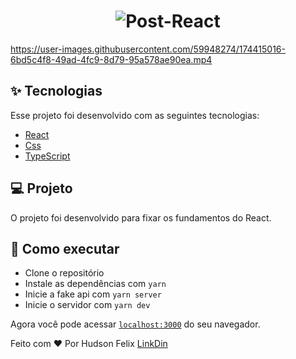 <h1 align="center">
  <img alt="Post-React" title="podcastr" />
</h1>

https://user-images.githubusercontent.com/59948274/174415016-6bd5c4f8-49ad-4fc9-8d79-95a578ae90ea.mp4


## ✨ Tecnologias

Esse projeto foi desenvolvido com as seguintes tecnologias:

- [React](https://reactjs.org)
- [Css]()
- [TypeScript](https://www.typescriptlang.org/)


## 💻 Projeto

O projeto foi desenvolvido para fixar os fundamentos do React.

## 🚀 Como executar

- Clone o repositório
- Instale as dependências com `yarn`
- Inicie a fake api com `yarn server`
- Inicie o servidor com `yarn dev`

Agora você pode acessar [`localhost:3000`](http://localhost:3000) do seu navegador.
 

Feito com ♥ Por Hudson Felix [LinkDin]([https://discordapp.com/invite/gCRAFhc](https://www.linkedin.com/in/hudson-felix-577305215/))
